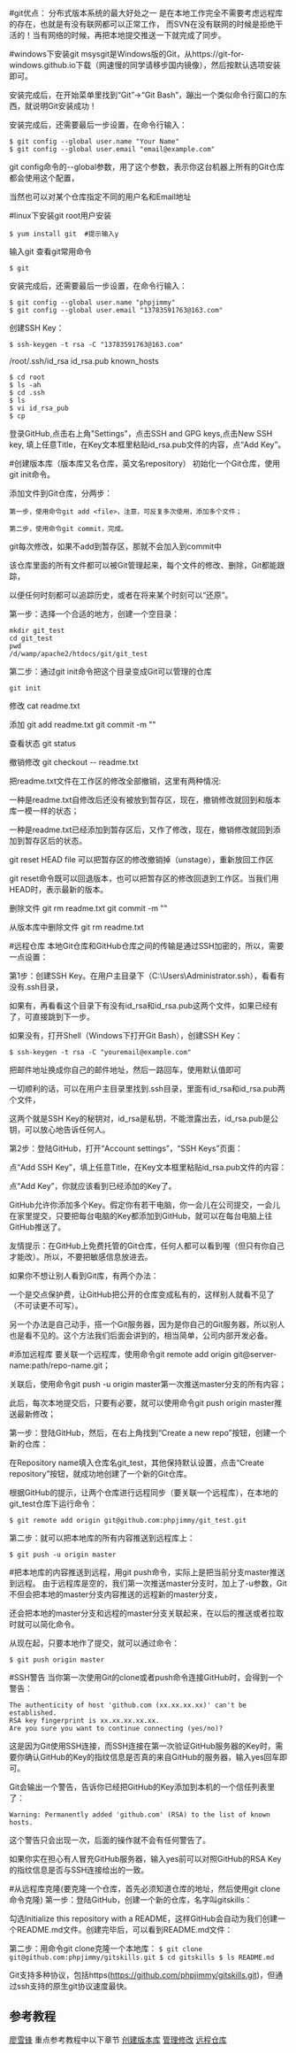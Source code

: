 #git优点：
分布式版本系统的最大好处之一
    是在本地工作完全不需要考虑远程库的存在，也就是有没有联网都可以正常工作，
    而SVN在没有联网的时候是拒绝干活的！当有网络的时候，再把本地提交推送一下就完成了同步。


#windows下安装git
msysgit是Windows版的Git，从https://git-for-windows.github.io下载（网速慢的同学请移步国内镜像），然后按默认选项安装即可。

安装完成后，在开始菜单里找到“Git”->“Git Bash”，蹦出一个类似命令行窗口的东西，就说明Git安装成功！

安装完成后，还需要最后一步设置，在命令行输入：
```
$ git config --global user.name "Your Name"
$ git config --global user.email "email@example.com"
```
git config命令的--global参数，用了这个参数，表示你这台机器上所有的Git仓库都会使用这个配置，

当然也可以对某个仓库指定不同的用户名和Email地址



#linux下安装git
 root用户安装
```
$ yum install git  #提示输入y
```
输入git 查看git常用命令
```
$ git
```
安装完成后，还需要最后一步设置，在命令行输入：
```
$ git config --global user.name "phpjimmy"
$ git config --global user.email "13783591763@163.com"
```

创建SSH Key：
```
$ ssh-keygen -t rsa -C "13783591763@163.com"
```

/root/.ssh/id_rsa  id_rsa.pub  known_hosts
```
$ cd root
$ ls -ah
$ cd .ssh
$ ls
$ vi id_rsa_pub
$ cp 
```

登录GitHub,点击右上角"Settings"，点击SSH and GPG keys,点击New SSH key,
填上任意Title，在Key文本框里粘贴id_rsa.pub文件的内容，点“Add Key”。


#创建版本库（版本库又名仓库，英文名repository）
初始化一个Git仓库，使用git init命令。

添加文件到Git仓库，分两步：

    第一步，使用命令git add <file>，注意，可反复多次使用，添加多个文件；

    第二步，使用命令git commit，完成。

git每次修改，如果不add到暂存区，那就不会加入到commit中


该仓库里面的所有文件都可以被Git管理起来，每个文件的修改、删除，Git都能跟踪，

以便任何时刻都可以追踪历史，或者在将来某个时刻可以“还原”。

第一步：选择一个合适的地方，创建一个空目录：
```
mkdir git_test
cd git_test
pwd
/d/wamp/apache2/htdocs/git/git_test
```
第二步：通过git init命令把这个目录变成Git可以管理的仓库
```
git init

```
修改 cat readme.txt 

添加 git add readme.txt
     git commit -m ""

查看状态 git status

撤销修改 git checkout -- readme.txt

把readme.txt文件在工作区的修改全部撤销，这里有两种情况:

  一种是readme.txt自修改后还没有被放到暂存区，现在，撤销修改就回到和版本库一模一样的状态；

  一种是readme.txt已经添加到暂存区后，又作了修改，现在，撤销修改就回到添加到暂存区后的状态。

git reset HEAD file 可以把暂存区的修改撤销掉（unstage），重新放回工作区

git reset命令既可以回退版本，也可以把暂存区的修改回退到工作区。当我们用HEAD时，表示最新的版本。

删除文件 git rm readme.txt
        git commit -m ""

从版本库中删除文件 git rm readme.txt



#远程仓库
本地Git仓库和GitHub仓库之间的传输是通过SSH加密的，所以，需要一点设置：

第1步：创建SSH Key。在用户主目录下（C:\Users\Administrator\.ssh），看看有没有.ssh目录，

如果有，再看看这个目录下有没有id_rsa和id_rsa.pub这两个文件，如果已经有了，可直接跳到下一步。

如果没有，打开Shell（Windows下打开Git Bash），创建SSH Key：
```
$ ssh-keygen -t rsa -C "youremail@example.com"
```
把邮件地址换成你自己的邮件地址，然后一路回车，使用默认值即可

一切顺利的话，可以在用户主目录里找到.ssh目录，里面有id_rsa和id_rsa.pub两个文件，

这两个就是SSH Key的秘钥对，id_rsa是私钥，不能泄露出去，id_rsa.pub是公钥，可以放心地告诉任何人。

第2步：登陆GitHub，打开“Account settings”，“SSH Keys”页面：

点“Add SSH Key”，填上任意Title，在Key文本框里粘贴id_rsa.pub文件的内容：

点“Add Key”，你就应该看到已经添加的Key了。

GitHub允许你添加多个Key。假定你有若干电脑，你一会儿在公司提交，一会儿在家里提交，只要把每台电脑的Key都添加到GitHub，就可以在每台电脑上往GitHub推送了。

友情提示：在GitHub上免费托管的Git仓库，任何人都可以看到喔（但只有你自己才能改）。所以，不要把敏感信息放进去。

如果你不想让别人看到Git库，有两个办法：

一个是交点保护费，让GitHub把公开的仓库变成私有的，这样别人就看不见了（不可读更不可写）。

另一个办法是自己动手，搭一个Git服务器，因为是你自己的Git服务器，所以别人也是看不见的。这个方法我们后面会讲到的，相当简单，公司内部开发必备。


#添加远程库
要关联一个远程库，使用命令git remote add origin git@server-name:path/repo-name.git；

关联后，使用命令git push -u origin master第一次推送master分支的所有内容；

此后，每次本地提交后，只要有必要，就可以使用命令git push origin master推送最新修改；


第一步：登陆GitHub，然后，在右上角找到“Create a new repo”按钮，创建一个新的仓库：

在Repository name填入仓库名git_test，其他保持默认设置，点击“Create repository”按钮，就成功地创建了一个新的Git仓库。

根据GitHub的提示，让两个仓库进行远程同步（要关联一个远程库），在本地的git_test仓库下运行命令：
```
$ git remote add origin git@github.com:phpjimmy/git_test.git
```
第二步：就可以把本地库的所有内容推送到远程库上：
```
$ git push -u origin master
```
#把本地库的内容推送到远程，用git push命令，实际上是把当前分支master推送到远程。
由于远程库是空的，我们第一次推送master分支时，加上了-u参数，Git不但会把本地的master分支内容推送的远程新的master分支，

还会把本地的master分支和远程的master分支关联起来，在以后的推送或者拉取时就可以简化命令。

从现在起，只要本地作了提交，就可以通过命令：
```
$ git push origin master
```


#SSH警告
当你第一次使用Git的clone或者push命令连接GitHub时，会得到一个警告：
```
The authenticity of host 'github.com (xx.xx.xx.xx)' can't be established.
RSA key fingerprint is xx.xx.xx.xx.xx.
Are you sure you want to continue connecting (yes/no)?
```

这是因为Git使用SSH连接，而SSH连接在第一次验证GitHub服务器的Key时，需要你确认GitHub的Key的指纹信息是否真的来自GitHub的服务器，输入yes回车即可。

Git会输出一个警告，告诉你已经把GitHub的Key添加到本机的一个信任列表里了：
```
Warning: Permanently added 'github.com' (RSA) to the list of known hosts.
```
这个警告只会出现一次，后面的操作就不会有任何警告了。

如果你实在担心有人冒充GitHub服务器，输入yes前可以对照GitHub的RSA Key的指纹信息是否与SSH连接给出的一致。



#从远程库克隆(要克隆一个仓库，首先必须知道仓库的地址，然后使用git clone命令克隆)
第一步：登陆GitHub，创建一个新的仓库，名字叫gitskills：

勾选Initialize this repository with a README，这样GitHub会自动为我们创建一个README.md文件。创建完毕后，可以看到README.md文件：

第二步：用命令git clone克隆一个本地库：
      ```
       $ git clone git@github.com:phpjimmy/gitskills.git
       $ cd gitskills
       $ ls
       README.md
      ```

Git支持多种协议，包括https(https://github.com/phpjimmy/gitskills.git)，但通过ssh支持的原生git协议速度最快。


## 参考教程
[廖雪锋](http://www.liaoxuefeng.com/wiki/0013739516305929606dd18361248578c67b8067c8c017b000)
重点参考教程中以下章节
[创建版本库](http://www.liaoxuefeng.com/wiki/0013739516305929606dd18361248578c67b8067c8c017b000/0013743256916071d599b3aed534aaab22a0db6c4e07fd0000)
[管理修改](http://www.liaoxuefeng.com/wiki/0013739516305929606dd18361248578c67b8067c8c017b000/001374829472990293f16b45df14f35b94b3e8a026220c5000)
[远程仓库](http://www.liaoxuefeng.com/wiki/0013739516305929606dd18361248578c67b8067c8c017b000/001374385852170d9c7adf13c30429b9660d0eb689dd43a000)